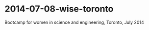 2014-07-08-wise-toronto
=======================

Bootcamp for women in science and engineering, Toronto, July 2014
